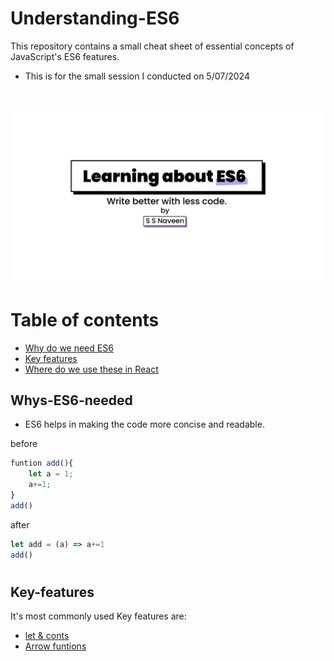 # Understanding-ES6
This repository contains a small cheat sheet of essential concepts of JavaScript's ES6 features.
- This is for the small session I conducted on 5/07/2024 
# 
<img src="./ES6-Resources/ES6-presenation-coverPage.png" width="1000px">

# Table  of contents 
- [Why do we need ES6](#Whys-ES6-needed)
- [Key features](#Key-features)
- [Where do we use these in React](#React-use-cases)


## Whys-ES6-needed
- ES6 helps in making the code more concise and readable.

before
```javascript
funtion add(){
    let a = 1;
    a+=1;
}
add()
```
after

```javascript
let add = (a) => a+=1
add()
```
#
## Key-features
It's most commonly used Key features are:
- [let & conts](#let-const-varialbles)
- [Arrow funtions](#arrow-functions)
